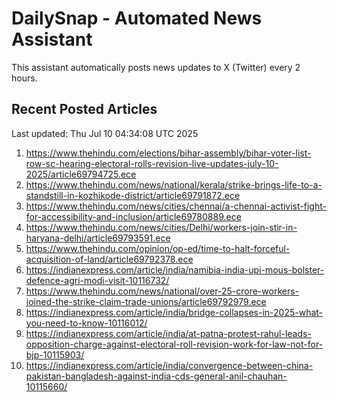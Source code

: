 # DailySnap - Automated News Assistant

This assistant automatically posts news updates to X (Twitter) every 2 hours.

## Recent Posted Articles

Last updated: Thu Jul 10 04:34:08 UTC 2025

1. https://www.thehindu.com/elections/bihar-assembly/bihar-voter-list-row-sc-hearing-electoral-rolls-revision-live-updates-july-10-2025/article69794725.ece
2. https://www.thehindu.com/news/national/kerala/strike-brings-life-to-a-standstill-in-kozhikode-district/article69791872.ece
3. https://www.thehindu.com/news/cities/chennai/a-chennai-activist-fight-for-accessibility-and-inclusion/article69780889.ece
4. https://www.thehindu.com/news/cities/Delhi/workers-join-stir-in-haryana-delhi/article69793591.ece
5. https://www.thehindu.com/opinion/op-ed/time-to-halt-forceful-acquisition-of-land/article69792378.ece
6. https://indianexpress.com/article/india/namibia-india-upi-mous-bolster-defence-agri-modi-visit-10116732/
7. https://www.thehindu.com/news/national/over-25-crore-workers-joined-the-strike-claim-trade-unions/article69792979.ece
8. https://indianexpress.com/article/india/bridge-collapses-in-2025-what-you-need-to-know-10116012/
9. https://indianexpress.com/article/india/at-patna-protest-rahul-leads-opposition-charge-against-electoral-roll-revision-work-for-law-not-for-bjp-10115903/
10. https://indianexpress.com/article/india/convergence-between-china-pakistan-bangladesh-against-india-cds-general-anil-chauhan-10115660/

